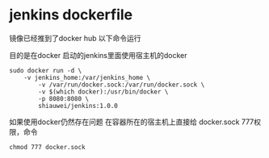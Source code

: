 # jenkins dockerfile

镜像已经推到了docker hub  以下命令运行

目的是在docker 启动的jenkins里面使用宿主机的docker

```
sudo docker run -d \
	-v jenkins_home:/var/jenkins_home \
        -v /var/run/docker.sock:/var/run/docker.sock \
        -v $(which docker):/usr/bin/docker \
        -p 8080:8080 \
        shiauwei/jenkins:1.0.0 
```
如果使用docker仍然存在问题 
在容器所在的宿主机上直接给 docker.sock 777权限，命令 
```
chmod 777 docker.sock
```


